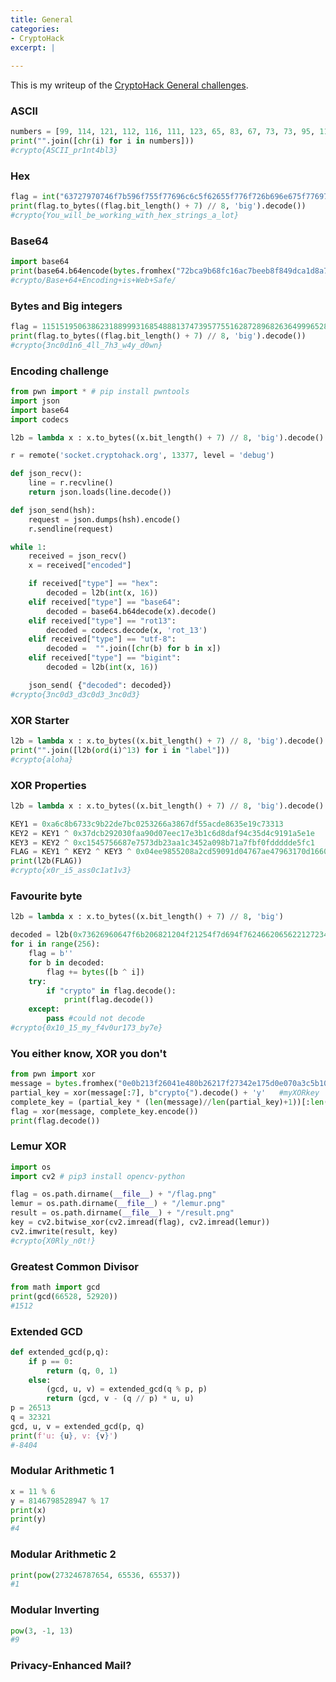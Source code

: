 ```yaml
---
title: General
categories:
- CryptoHack
excerpt: |
  
---
```


This is my writeup of the [CryptoHack General challenges](https://cryptohack.org/challenges/general/).


### ASCII

```python
numbers = [99, 114, 121, 112, 116, 111, 123, 65, 83, 67, 73, 73, 95, 112, 114, 49, 110, 116, 52, 98, 108, 51, 125]
print("".join([chr(i) for i in numbers]))
#crypto{ASCII_pr1nt4bl3}
```

### Hex

```python                                                                                                             
flag = int("63727970746f7b596f755f77696c6c5f62655f776f726b696e675f776974685f6865785f737472696e67735f615f6c6f747d", 16)
print(flag.to_bytes((flag.bit_length() + 7) // 8, 'big').decode())
#crypto{You_will_be_working_with_hex_strings_a_lot}
```

### Base64

```python
import base64
print(base64.b64encode(bytes.fromhex("72bca9b68fc16ac7beeb8f849dca1d8a783e8acf9679bf9269f7bf")).decode())
#crypto/Base+64+Encoding+is+Web+Safe/
```

### Bytes and Big integers

```python
flag = 11515195063862318899931685488813747395775516287289682636499965282714637259206269
print(flag.to_bytes((flag.bit_length() + 7) // 8, 'big').decode())
#crypto{3nc0d1n6_4ll_7h3_w4y_d0wn}
```

### Encoding challenge

```python
from pwn import * # pip install pwntools
import json
import base64
import codecs

l2b = lambda x : x.to_bytes((x.bit_length() + 7) // 8, 'big').decode()

r = remote('socket.cryptohack.org', 13377, level = 'debug')

def json_recv():
    line = r.recvline()
    return json.loads(line.decode())

def json_send(hsh):
    request = json.dumps(hsh).encode()
    r.sendline(request)

while 1:
    received = json_recv()
    x = received["encoded"]

    if received["type"] == "hex":
        decoded = l2b(int(x, 16))
    elif received["type"] == "base64":
        decoded = base64.b64decode(x).decode()
    elif received["type"] == "rot13":
        decoded = codecs.decode(x, 'rot_13')
    elif received["type"] == "utf-8":
        decoded =  "".join([chr(b) for b in x])
    elif received["type"] == "bigint":
        decoded = l2b(int(x, 16))

    json_send( {"decoded": decoded})
#crypto{3nc0d3_d3c0d3_3nc0d3}
```

### XOR Starter

```python
l2b = lambda x : x.to_bytes((x.bit_length() + 7) // 8, 'big').decode()
print("".join([l2b(ord(i)^13) for i in "label"]))
#crypto{aloha}
```

### XOR Properties

```python
l2b = lambda x : x.to_bytes((x.bit_length() + 7) // 8, 'big').decode()

KEY1 = 0xa6c8b6733c9b22de7bc0253266a3867df55acde8635e19c73313
KEY2 = KEY1 ^ 0x37dcb292030faa90d07eec17e3b1c6d8daf94c35d4c9191a5e1e
KEY3 = KEY2 ^ 0xc1545756687e7573db23aa1c3452a098b71a7fbf0fddddde5fc1
FLAG = KEY1 ^ KEY2 ^ KEY3 ^ 0x04ee9855208a2cd59091d04767ae47963170d1660df7f56f5faf
print(l2b(FLAG))
#crypto{x0r_i5_ass0c1at1v3}
```

### Favourite byte

```python
l2b = lambda x : x.to_bytes((x.bit_length() + 7) // 8, 'big')

decoded = l2b(0x73626960647f6b206821204f21254f7d694f7624662065622127234f726927756d)
for i in range(256):    
    flag = b''
    for b in decoded:
        flag += bytes([b ^ i])
    try:
        if "crypto" in flag.decode():
            print(flag.decode())
    except:
        pass #could not decode
#crypto{0x10_15_my_f4v0ur173_by7e}
```

### You either know, XOR you don't

```python
from pwn import xor
message = bytes.fromhex("0e0b213f26041e480b26217f27342e175d0e070a3c5b103e2526217f27342e175d0e077e263451150104")
partial_key = xor(message[:7], b"crypto{").decode() + 'y'   #myXORkey
complete_key = (partial_key * (len(message)//len(partial_key)+1))[:len(message)] #myXORkeymyXORkeymyXORkeymyXORkeymyXORkeymy
flag = xor(message, complete_key.encode())
print(flag.decode())
```

### Lemur XOR

```python
import os
import cv2 # pip3 install opencv-python

flag = os.path.dirname(__file__) + "/flag.png"
lemur = os.path.dirname(__file__) + "/lemur.png"
result = os.path.dirname(__file__) + "/result.png"
key = cv2.bitwise_xor(cv2.imread(flag), cv2.imread(lemur))
cv2.imwrite(result, key)
#crypto{X0Rly_n0t!}
```

### Greatest Common Divisor

```python
from math import gcd
print(gcd(66528, 52920))
#1512
```

### Extended GCD

```python
def extended_gcd(p,q):
    if p == 0:
        return (q, 0, 1)
    else:
        (gcd, u, v) = extended_gcd(q % p, p)
        return (gcd, v - (q // p) * u, u)
p = 26513
q = 32321
gcd, u, v = extended_gcd(p, q)
print(f'u: {u}, v: {v}')
#-8404
```

### Modular Arithmetic 1

```python
x = 11 % 6
y = 8146798528947 % 17
print(x)
print(y)
#4
```

### Modular Arithmetic 2

```python
print(pow(273246787654, 65536, 65537))
#1
```

### Modular Inverting
```python
pow(3, -1, 13)
#9
```

### Privacy-Enhanced Mail?

```python

```
